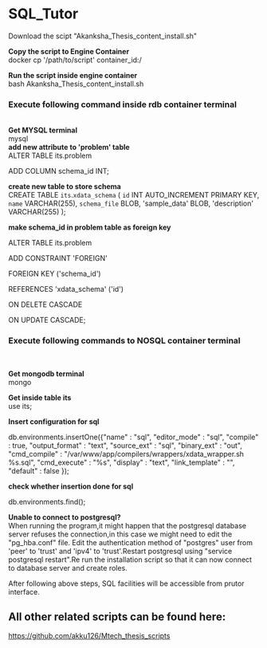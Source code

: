 # SQL_Tutor
Download the scipt "Akanksha_Thesis_content_install.sh"

<b>Copy the script to Engine Container</b><br>
docker cp '/path/to/script' container_id:/

<b>Run the script inside engine container</b><br>
bash Akanksha_Thesis_content_install.sh

<h3>Execute following command inside rdb container terminal</h3><br>
<b>Get MYSQL terminal</b><br>
mysql
<br>
<b>add new attribute to 'problem' table</b><br>
ALTER TABLE its.problem

ADD COLUMN schema_id INT;

<b>create new table to store schema</b><br>
CREATE TABLE `its`.`xdata_schema` (
  `id` INT AUTO_INCREMENT PRIMARY KEY,
  `name` VARCHAR(255),
  `schema_file` BLOB,
  'sample_data' BLOB,
  'description' VARCHAR(255)
);

<b>make schema_id in problem table as foreign key</b><br>

ALTER TABLE its.problem

ADD CONSTRAINT 'FOREIGN'

FOREIGN KEY ('schema_id')

REFERENCES 'xdata_schema' ('id')

ON DELETE CASCADE

ON UPDATE CASCADE;


<h3>Execute following commands to NOSQL container terminal</h3><br>

<b>Get mongodb terminal</b><br>
mongo

<b>Get inside table its</b><br>
use its;

<b>Insert configuration for sql</b><br>

db.environments.insertOne({"name" : "sql", "editor_mode" : "sql", "compile" : true, "output_format" : "text", "source_ext" : "sql", "binary_ext" : "out", "cmd_compile" : "/var/www/app/compilers/wrappers/xdata_wrapper.sh %s.sql", "cmd_execute" : "%s", "display" : "text", "link_template" : "", "default" : false });

<b>check whether insertion done for sql</b><br>

db.environments.find();

<b>Unable to connect to postgresql?</b><br>
When running the program,it might happen that the postgresql database server refuses the connection,in this case we might need to edit the "pg_hba.conf" file. Edit the authentication method of
"postgres" user  from 'peer' to 'trust' and 'ipv4' to 'trust'.Restart postgresql using "service postgresql restart".Re run the installation script so that it can now connect to database server and create roles.

After following above steps, SQL facilities will be accessible from prutor interface.

<h2>All other related scripts can be found here: </h2><a href="https://github.com/akku126/Mtech_thesis_scripts">https://github.com/akku126/Mtech_thesis_scripts</a>
